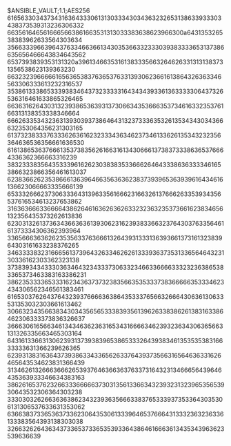 $ANSIBLE_VAULT;1.1;AES256
61656330343734316364333061313033343034363232653138633933303438373539313236306332
6635616465616665663861663531313033383638623966300a643135326538383962633564303634
35663339663964376334663661343035366332333039383333653137386635656466643834643562
6537393839353131320a396134663531613833356632646263313131383731356538623139363230
66323239666661656365383763653763313930623661613864326363346563306333613232316537
35386133386533393834643732333331643434393361363333306437326536316461633865326465
66363162643031323938653639313730663435366635373461633235376166313138353338346664
66626335343236313930393738646431323733363532613534343034366632353064356231303165
61373238333763336263616232333436346237346133626135343232356364636536356661636530
61613865363766613537383562616631613430666137383733386365376664336362366663316239
38323338356435333961626230383835336662646433386363333461653866323866356461613037
62383662623538666136396466356363623837393965363939616434616136623066663335666139
65333266623730633364313963356166623166326137666263353934356537616534613237653862
31636366633666643862646163626362633232363235373661623834656132356435373262613836
62303132613736343663636139306231623938336632376430376335646161373334306362393964
33656663636262353563376366613264393133313639366137316132383964303161633238376265
34633338323166656137396432633462626133393637353133656464323130336162303362323138
37383934343330363464323433373063323466336666333232363865383365373463383163386231
38623533336533316234363737323835663535333738366666353334623434306562346561383461
61653037626437643239376666363864353337656632666430636130633531353032303661613462
30663234356638343034356565333839356139626338386261383163386462306333373836326637
36663061656634613434636236316534316666346239323634306365663131326335663465303164
64316133663130623931373938396538653332643938346135353538316633333631366239626365
62393138316364373938633433656263376439373566316564636331626465643534623831366439
31346261326663666265393764636636376337316432313466656439646435363933346634383163
38626165376232663336666637303135613366343239323132396535653930643532306364303238
33303032626636363862343239363566633837653339373533643035306131306537633631353062
63663837336536373362306435306133396465376664313332363236336133383564393138303038
32663262643634373365373365353933643864616663613435343963623539636639
